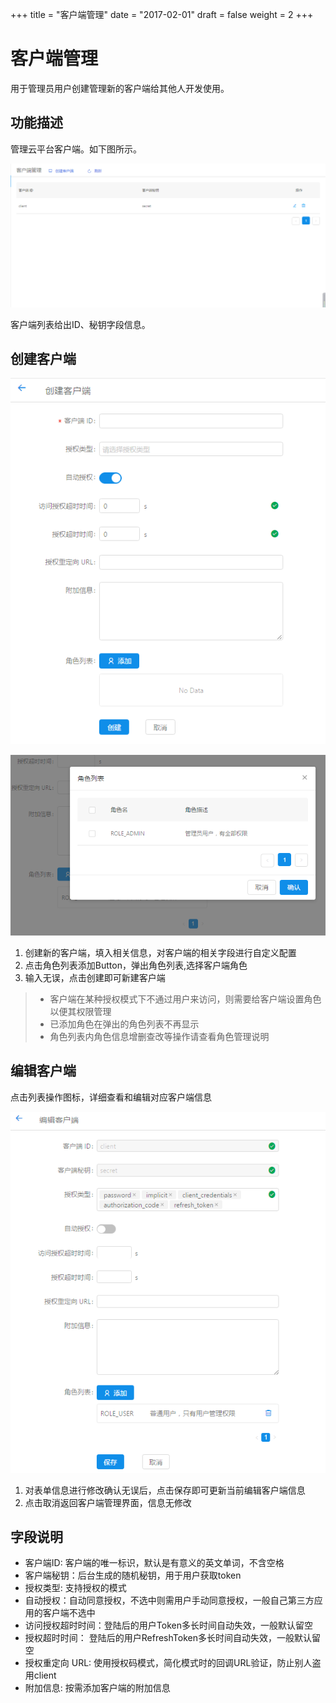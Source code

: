 +++
title = "客户端管理"
date = "2017-02-01"
draft = false
weight = 2
+++

# 客户端管理

用于管理员用户创建管理新的客户端给其他人开发使用。

## 功能描述

管理云平台客户端。如下图所示。

![](./images/client.png)

客户端列表给出ID、秘钥字段信息。

## 创建客户端

![](./images/create.png)

![](./images/add.png)

1. 创建新的客户端，填入相关信息，对客户端的相关字段进行自定义配置
2. 点击角色列表添加Button，弹出角色列表,选择客户端角色
3. 输入无误，点击创建即可新建客户端

> - 客户端在某种授权模式下不通过用户来访问，则需要给客户端设置角色以便其权限管理
> - 已添加角色在弹出的角色列表不再显示
> - 角色列表内角色信息增删查改等操作请查看角色管理说明

## 编辑客户端

点击列表操作图标，详细查看和编辑对应客户端信息

![](./images/edit.png)

1. 对表单信息进行修改确认无误后，点击保存即可更新当前编辑客户端信息
2. 点击取消返回客户端管理界面，信息无修改

## 字段说明

- 客户端ID: 客户端的唯一标识，默认是有意义的英文单词，不含空格
- 客户端秘钥：后台生成的随机秘钥，用于用户获取token
- 授权类型: 支持授权的模式
- 自动授权：自动同意授权，不选中则需用户手动同意授权，一般自己第三方应用的客户端不选中
- 访问授权超时时间：登陆后的用户Token多长时间自动失效，一般默认留空
- 授权超时时间： 登陆后的用户RefreshToken多长时间自动失效，一般默认留空
- 授权重定向 URL: 使用授权码模式，简化模式时的回调URL验证，防止别人盗用client
- 附加信息: 按需添加客户端的附加信息